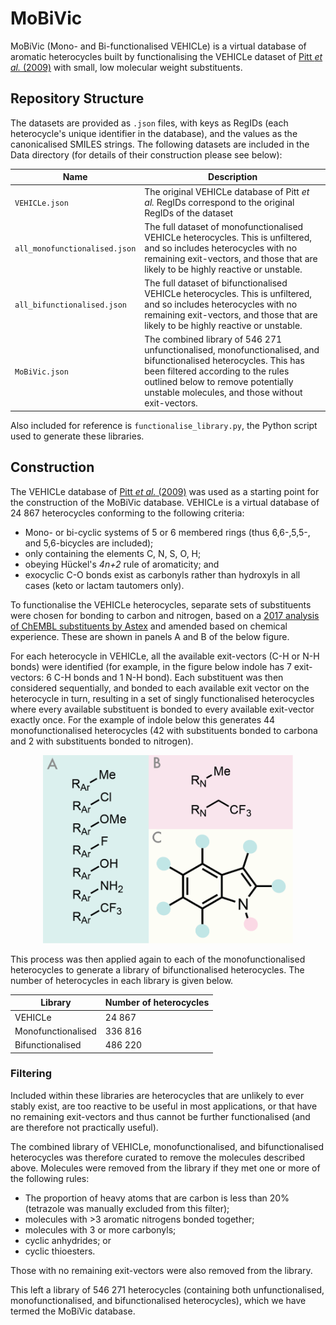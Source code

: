 # MoBiVic
MoBiVic (Mono- and Bi-functionalised VEHICLe) is a virtual database of aromatic heterocycles built by functionalising the VEHICLe dataset of [Pitt *et al.* (2009)](https://pubs.acs.org/doi/full/10.1021/jm801513z) with small, low molecular weight substituents.

## Repository Structure
The datasets are provided as `.json` files, with keys as RegIDs (each heterocycle's unique identifier in the database), and the values as the canonicalised SMILES strings. The following datasets are included in the Data directory (for details of their construction please see below):

| Name                          | Description                                                                                                                                                                                               |
|-------------------------------|-----------------------------------------------------------------------------------------------------------------------------------------------------------------------------------------------------------|
| `VEHICLe.json`                | The original VEHICLe database of Pitt *et al.* RegIDs correspond to the original RegIDs of the dataset                                                                                                    |
| `all_monofunctionalised.json` | The full dataset of monofunctionalised VEHICLe heterocycles. This is unfiltered, and so includes heterocycles with no remaining exit-vectors, and those that are likely to be highly reactive or unstable. |
| `all_bifunctionalised.json`   | The full dataset of bifunctionalised VEHICLe heterocycles. This is unfiltered, and so includes heterocycles with no remaining exit-vectors, and those that are likely to be highly reactive or unstable.  |
| `MoBiVic.json`    | The combined library of 546 271 unfunctionalised, monofunctionalised, and bifunctionalised heterocycles. This has been filtered according to the rules outlined below to remove potentially unstable molecules, and those without exit-vectors. |

Also included for reference is `functionalise_library.py`, the Python script used to generate these libraries.

## Construction
The VEHICLe database of [Pitt *et al.* (2009)](https://pubs.acs.org/doi/full/10.1021/jm801513z) was used as a starting point for the construction of the MoBiVic database. VEHICLe is a virtual database of 24 867 heterocycles conforming to the following criteria:

- Mono- or bi-cyclic systems of 5 or 6 membered rings (thus 6,6-,5,5-, and 5,6-bicycles are included);
- only containing the elements C, N, S, O, H;
- obeying Hückel's *4n+2* rule of aromaticity; and
- exocyclic C-O bonds exist as carbonyls rather than hydroxyls in all cases (keto or lactam tautomers only).

To functionalise the VEHICLe heterocycles, separate sets of substituents were chosen for bonding to carbon and nitrogen, based on a [2017 analysis of ChEMBL substituents by Astex](https://pubs.acs.org/doi/10.1021/acs.jmedchem.7b00809) and amended based on chemical experience. These are shown in panels A and B of the below figure.

For each heterocycle in VEHICLe, all the available exit-vectors (C-H or N-H bonds) were identified (for example, in the figure below indole has 7 exit-vectors: 6 C-H bonds and 1 N-H bond). Each substituent was then considered sequentially, and bonded to each available exit vector on the heterocycle in turn, resulting in a set of singly functionalised heterocycles where every available substituent is bonded to every available exit-vector exactly once. For the example of indole below this generates 44 monofunctionalised heterocycles (42 with substituents bonded to carbona and 2 with substituents bonded to nitrogen). 

<div style="text-align: center">
<img src="assets/substituents.png" alt="The substituents used to functionalise the VEHICLe database" width="400"/>
</div>

This process was then applied again to each of the monofunctionalised heterocycles to generate a library of bifunctionalised heterocycles. The number of heterocycles in each library is given below.

| Library            | Number of heterocycles |
|--------------------|------------------------|
| VEHICLe            | 24 867                 |
| Monofunctionalised | 336 816                |
| Bifunctionalised   | 486 220                |

### Filtering
Included within these libraries are heterocycles that are unlikely to ever stably exist, are too reactive to be useful in most applications, or that have no remaining exit-vectors and thus cannot be further functionalised (and are therefore not practically useful).

The combined library of VEHICLe, monofunctionalised, and bifunctionalised heterocycles was therefore curated to remove the molecules described above. Molecules were removed from the library if they met one or more of the following rules:

- The proportion of heavy atoms that are carbon is less than 20% (tetrazole was manually excluded from this filter);
- molecules with >3 aromatic nitrogens bonded together;
- molecules with 3 or more carbonyls;
- cyclic anhydrides; or
- cyclic thioesters.

Those with no remaining exit-vectors were also removed from the library.

This left a library of 546 271 heterocycles (containing both unfunctionalised, monofunctionalised, and bifunctionalised heterocycles), which we have termed the MoBiVic database.
